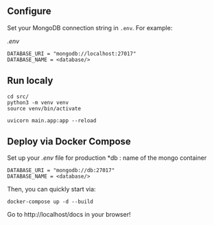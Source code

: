 ## Configure

Set your MongoDB connection string  in `.env`. For example:

_.env_

```
DATABASE_URI = "mongodb://localhost:27017"
DATABASE_NAME = <database/>
```
## Run localy
```
cd src/
python3 -m venv venv
source venv/bin/activate

uvicorn main.app:app --reload
```

## Deploy via Docker Compose
Set up your _.env_ file for production
*db : name of the mongo container 

```
DATABASE_URI = "mongodb://db:27017"
DATABASE_NAME = <database/>
```

Then, you can quickly start via:

```
docker-compose up -d --build
```

Go to http://localhost/docs in your browser!